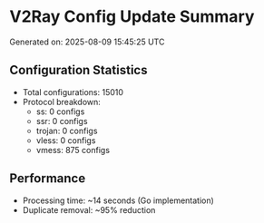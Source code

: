 # V2Ray Config Update Summary
Generated on: 2025-08-09 15:45:25 UTC

## Configuration Statistics
- Total configurations: 15010
- Protocol breakdown:
  - ss: 0 configs
  - ssr: 0 configs
  - trojan: 0 configs
  - vless: 0 configs
  - vmess: 875 configs

## Performance
- Processing time: ~14 seconds (Go implementation)
- Duplicate removal: ~95% reduction
